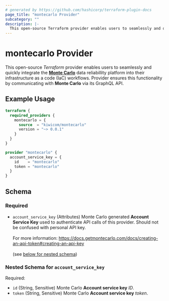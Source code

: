 ```yaml
---
# generated by https://github.com/hashicorp/terraform-plugin-docs
page_title: "montecarlo Provider"
subcategory: ""
description: |-
  This open-source Terraform provider enables users to seamlessly and quickly integrate the Monte Carlo https://www.montecarlodata.com/ data reliabillity platform into their infrastructure as a code (IaC) workflows. Provider ensures this functionality by communicating with Monte Carlo via its GraphQL API.
---
```


# montecarlo Provider

This open-source _Terraform_ provider enables users to seamlessly and quickly integrate the **[Monte Carlo](https://www.montecarlodata.com/)** data reliabillity platform into their infrastructure as a code (IaC) workflows. Provider ensures this functionality by communicating with **Monte Carlo** via its GraphQL API.

## Example Usage

```terraform
terraform {
  required_providers {
    montecarlo = {
      source  = "kiwicom/montecarlo"
      version = "~> 0.0.1"
    }
  }
}

provider "montecarlo" {
  account_service_key = {
    id    = "montecarlo"
    token = "montecarlo"
  }
}
```

<!-- schema generated by tfplugindocs -->
## Schema

### Required

- `account_service_key` (Attributes) Monte Carlo generated **Account Service Key** used to authenticate API calls of this provider. Should not be confused with personal API key. <br><br>For more information: https://docs.getmontecarlo.com/docs/creating-an-api-token#creating-an-api-key <br><br> (see [below for nested schema](#nestedatt--account_service_key))

<a id="nestedatt--account_service_key"></a>
### Nested Schema for `account_service_key`

Required:

- `id` (String, Sensitive) Monte Carlo **Account service key** _ID_.
- `token` (String, Sensitive) Monte Carlo **Account service key** _token_.
